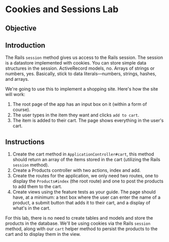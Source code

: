 # Cookies and Sessions Lab

## Objective


## Introduction

The Rails `session` method gives us access to the Rails session. The session is a datastore implemented with cookies. You can store simple data structures in the session. ActiveRecord models, no. Arrays of strings or numbers, yes. Basically, stick to data literals—numbers, strings, hashes, and arrays.

We're going to use this to implement a shopping site. Here's how the site will work:

  1. The root page of the app has an input box on it (within a form of course).
  2. The user types in the item they want and clicks `add to cart`.
  3. The item is added to their cart. The page shows everything in the user's cart.

## Instructions

1. Create the cart method in `ApplicationController#cart`, this method should return an array of the items stored in the cart (utilizing the Rails `session` method).
2. Create a Products controller with two actions, index and add.
3. Create the routes for the application, we only need two routes, one to display the `Products#index` (the root route) and one to post the products to add them to the cart.
4. Create views using the feature tests as your guide. The page should have, at a minimum: a text box where the user can enter the name of a product, a submit button that adds it to their cart, and a display of what's in the cart.

For this lab, there is no need to create tables and models and store the products in the database. We'll be using cookies via the Rails `session` method, along with our `cart` helper method to persist the products to the cart and to display them in the view.
